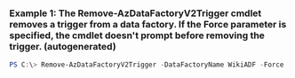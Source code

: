 ### Example 1: The Remove-AzDataFactoryV2Trigger cmdlet removes a trigger from a data factory. If the Force parameter is specified, the cmdlet doesn't prompt before removing the trigger. (autogenerated)
```powershell
PS C:\> Remove-AzDataFactoryV2Trigger -DataFactoryName WikiADF -Force  -Name ScheduledTrigger -ResourceGroupName ADF
```

